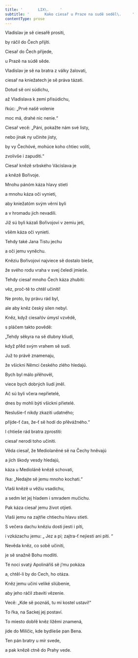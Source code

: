 ```yaml
---
title: '       LIX\.     '
subtitle: '       Kako ciesař u Praze na sudě seděl\.     '
contentType: prose
---
```


<section>

Vladislav je sě ciesařě prositi,

by ráčil do Čech přijíti.

Ciesař do Čech přijede,

u Prazě na súdě sěde.

Vladislav je sě na bratra z války žalovati,

ciesař na kniežatech je sě práva tázati.

Dotud sě oni súdichu,

až Vladislava k zemi přisúdichu,

řkúc: „Prvé našě volenie

moc má, drahé nic nenie.“

Ciesař vecě: „Páni, pokažte nám své listy,

nebo jinak ny učinite jisty,

by vy Čechóvé, mohúce koho chtiec voliti,

zvolivše i zapuditi.“

Ciesař knězě srbského Vácislava je

a knězě Bořivoje.

Mnohu pánóm káza hlavy stieti

a mnohu káza oči vynieti,

aby kniežatóm svým věrni byli

a v hromadu jich nevadili.

Již sú byli kázali Bořivojovi v zemiu jeti,

všěm káza oči vynieti.

Tehdy také Jana Tistu jechu

a oči jemu vyněchu.

Kněziu Bořivojovi najviece sě dostalo bieše,

že svého rodu vraha v svej čeledi jmieše.

Tehdy ciesař mnoho Čech káza zhubiti:

věz, proč-tě to chtěl učiniti!

Ne proto, by právu rád byl,

ale aby kněz český silen nebyl.

Kněz, když ciesařóv úmysl vzvědě,

s pláčem takto povědě:

„Tehdy sěkyra na sě dlubny kliudi,

když přěd svým vrahem sě sudí.

Juž to právě znamenaju,

že všickni Němci českého zlého hledajú.

Bych byl málo přěhověl,

viece bych dobrých liudí jměl.

Ač sú byli včera nepřietelé,

dnes by mohli býti všickni přietelé.

Neslušie-ť nikdy zkaziti udatného;

přijde-ť čas, že-ť sě hodí do přěvážného.“

I chtieše rád bratra zprostiti:

ciesař nerodi toho učiniti.

Věda ciesař, že Mediolaněné sě na Čechy hněvajú

a jich škody vesdy hledajú,

káza u Medioláně knězě schovati,

řka: „Nedajte sě jemu mnoho kochati.“

Vlaši knězě u věžiu vsadichu,

a sedm let jej hladem i smradem mučichu.

Pak káza ciesař jemu život otjieti.

Vlaši jemu na zajtřie chtiechu hlavu stieti.

S večera dachu kněziu dosti jiesti i píti,

i vzkázachu jemu: „ Jez a pí; zajtra-ť nejiesti ani píti. “

Nevěda kněz, co sobě učiniti,

je sě snažně Bohu modliti.

Té noci svatý Apolinářiš sě j’mu pokáza

a, chtěl-li by do Cech, ho otáza.

Kněz jemu učini veliké sliúbenie,

aby jeho ráčil zbaviti vězenie.

Vecě: „Kde sě poznáš, tu mi kostel ustavi!“

To řka, na Sackej jej postaví.

To miesto dobřě kněz lížěmi znamená,

jide do Miličic, kde bydlieše pan Bena.

Ten pán bratry u mír svede,

a pak knězě ctně do Prahy vede.

</section>
